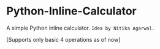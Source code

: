 Python-Inline-Calculator
========================

A simple Python inline calculator. 
`Idea by Nitika Agarwal.`

[Supports only basic 4 operations as of now]
